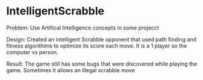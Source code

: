 # IntelligentScrabble

Problem: Use Artifical Intelligence concepts in some projecct

Design: Created an intelligent Scrabble opponent that used path finding and fitness algorithims to optimize its score each move. It is a 1 player so the computer vs person.

Result: The game still has some bugs that were discovered while playing the game. Sometimes it allows an illegal scrabble move

